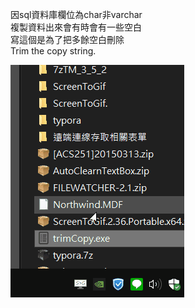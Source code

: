 因sql資料庫欄位為char非varchar  
複製資料出來會有時會有一些空白  
寫這個是為了把多餘空白刪除  
Trim the copy string.   

![demo](TrimCopy.gif)  